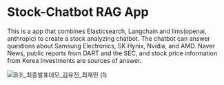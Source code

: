 # Stock-Chatbot RAG App

This is a app that combines Elasticsearch, Langchain and llms(openai, anthropic) to create a stock analyzing chatbot.
The chatbot can answer questions about Samsung Electronics, SK Hynix, Nvidia, and AMD.
Naver News, public reports from DART and the SEC, and stock price information from Korea Investments are sources of answer.

![B조_최종발표데모_김유진_최재민 (1)](https://github.com/user-attachments/assets/2d752154-3ccc-4e2e-804b-a31cf91617a5)
